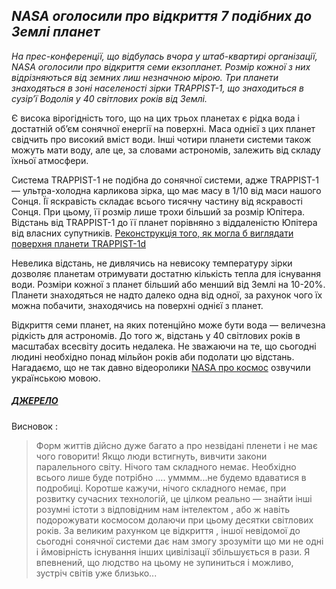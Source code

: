 ## *NASA оголосили про відкриття 7 подібних до Землі планет*

*На прес-конференції, що відбулась вчора у штаб-квартирі організації, NASA оголосили про відкриття семи екзопланет. Розмір кожної з них відрізняються від земних лиш незначною мірою. Три планети знаходяться в зоні населеності зірки TRAPPIST-1, що знаходиться в сузір’ї Водолія у 40 світлових років від Землі.*

Є висока вірогідність того, що на цих трьох планетах є рідка вода і достатній об’єм сонячної енергії на поверхні. Маса однієї з цих планет свідчить про високий вміст води. Інші чотири планети системи також можуть мати воду, але це, за словами астрономів, залежить від складу їхньої атмосфери.

Система TRAPPIST-1 не подібна до сонячної системи, адже TRAPPIST-1 — ультра-холодна карликова зірка, що має масу в 1/10 від маси нашого Сонця. Її яскравість складає всього тисячну частину від яскравості Сонця. При цьому, її розмір лише трохи більший за розмір Юпітера. Відстань від TRAPPIST-1 до її планет порівняно з віддаленістю Юпітера від власних супутників.
[Реконструкція того, як могла б виглядати поверхня планети TRAPPIST-1d](https://www.youtube.com/watch?v=o2MgG6KhO1E)

Невелика відстань, не дивлячись на невисоку температуру зірки дозволяє планетам отримувати достатню кількість тепла для існування води. Розміри кожної з планет більший або менший від Землі на 10-20%. Планети знаходяться не надто далеко одна від одної, за рахунок чого їх можна побачити, знаходячись на поверхні однієї з планет.

Відкриття семи планет, на яких потенційно може бути вода — величезна рідкість для астрономів. До того ж, відстань у 40 світлових років в масштабах всесвіту досить недалека. Не зважаючи на те, що сьогодні людині необхідно понад мільйон років аби подолати цю відстань.
Нагадаємо, що не так давно відеоролики [NASA про космос](http://watcher.com.ua/2016/07/25/videorolyky-nasa-pro-kosmos-ozvuchyly-ukrayinskoyu-movoyu/) озвучили українською мовою.

##### [ДЖЕРЕЛО](http://watcher.com.ua/2017/02/23/nasa-oholosyly-pro-vidkryttya-7-podibnyh-do-zemli-planet/)

Висновок :
>Форм життів дійсно дуже багато а про незвідані пленети і не має чого говорити! Якщо люди встигнуть, вивчити закони  паралельного світу. Нічого там складного немає. Необхідно всього лише буде потрібно .... умммм...не будемо вдаватися в подробиці. Коротше кажучи, нічого складного немає, при розвитку сучасних технологій, це цілком реально — знайти інші розумні істоти з відповідним нам інтелектом , або ж навіть подорожувати космосом долаючи при цьому десятки світлових років. За великим рахунком це відкриття , іншої невідомої до сьогодні сонячної системи дає нам змогу зрозуміти що ми не одні і ймовірність існування інших цивілізації збільшується в рази. Я впевнений, що людство на цьому не зупиниться і можливо, зустріч світів уже близько...
